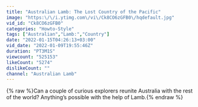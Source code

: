 ```yaml
---
title: "Australian Lamb: The Lost Country of the Pacific"
image: "https:\/\/i.ytimg.com\/vi\/Ck8CO6zGFB0\/hqdefault.jpg"
vid_id: "Ck8CO6zGFB0"
categories: "Howto-Style"
tags: ["Australian","Lamb:","Country"]
date: "2022-01-15T04:26:13+03:00"
vid_date: "2022-01-09T19:55:46Z"
duration: "PT3M1S"
viewcount: "525153"
likeCount: "5274"
dislikeCount: ""
channel: "Australian Lamb"
---
```

{% raw %}Can a couple of curious explorers reunite Australia with the rest of the world? Anything’s possible with the help of Lamb.{% endraw %}
